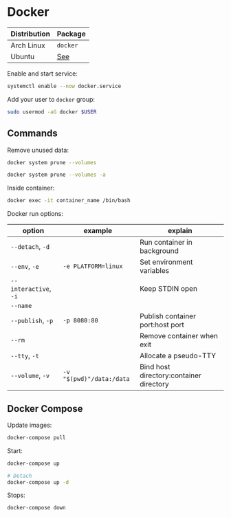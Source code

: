 # Docker

| Distribution | Package                                               |
| ------------ | ----------------------------------------------------- |
| Arch Linux   | `docker`                                              |
| Ubuntu       | [See](https://docs.docker.com/engine/install/ubuntu/) |

Enable and start service:

```sh
systemctl enable --now docker.service
```

Add your user to `docker` group:

```sh
sudo usermod -aG docker $USER
```

## Commands

Remove unused data:

```sh
docker system prune --volumes

docker system prune --volumes -a
```

Inside container:

```sh
docker exec -it container_name /bin/bash
```

Docker run options:

| option                | example                  | explain                                 |
| --------------------- | ------------------------ | --------------------------------------- |
| `--detach`, `-d`      |                          | Run container in background             |
| `--env`, `-e`         | `-e PLATFORM=linux`      | Set environment variables               |
| `--interactive`, `-i` |                          | Keep STDIN open                         |
| `--name`              |                          |                                         |
| `--publish`, `-p`     | `-p 8080:80`             | Publish container port:host port        |
| `--rm`                |                          | Remove container when exit              |
| `--tty`, `-t`         |                          | Allocate a pseudo-TTY                   |
| `--volume`, `-v`      | `-v "$(pwd)"/data:/data` | Bind host directory:container directory |

## Docker Compose

Update images:

```sh
docker-compose pull
```

Start:

```sh
docker-compose up

# Detach
docker-compose up -d
```

Stops:

```sh
docker-compose down
```
